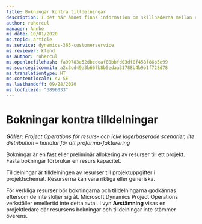 ```yaml
---
title: Bokningar kontra tilldelningar
description: I det här ämnet finns information om skillnaderna mellan resursbokningar och resurstilldelningar.
author: ruhercul
manager: Annbe
ms.date: 10/01/2020
ms.topic: article
ms.service: dynamics-365-customerservice
ms.reviewer: kfend
ms.author: ruhercul
ms.openlocfilehash: fa99783e52dbcdeaf80bbfd03df0f458f86b5e99
ms.sourcegitcommit: a2c3cd49a3b667b8b5edaa31788b4b9b1f728d78
ms.translationtype: HT
ms.contentlocale: sv-SE
ms.lasthandoff: 09/28/2020
ms.locfileid: "3896033"
---
```

# <a name="bookings-vs-assignments"></a>Bokningar kontra tilldelningar

_**Gäller:** Project Operations för resurs- och icke lagerbaserade scenarier, lite distribution – handlar för att proforma-fakturering_

Bokningar är en fast eller preliminär allokering av resurser till ett projekt. Fasta bokningar förbrukar en resurs kapacitet. 

Tilldelningar är tilldelningen av resurser till projektuppgifter i projektschemat. Resurserna kan vara riktiga eller generiska. 

För verkliga resurser bör bokningarna och tilldelningarna godkännas eftersom de inte skiljer sig åt. Microsoft Dynamics Project Operations verkställer emellertid inte detta avtal. I vyn **Avstämning** visas en projektledare där resursens bokningar och tilldelningar inte stämmer överens.
